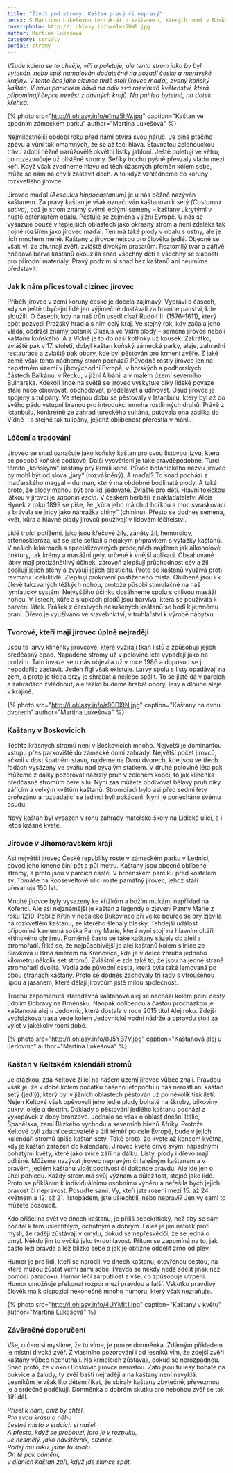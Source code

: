 ```yaml
---
title: "Život pod stromy: Kaštan pravý či nepravý"
perex: S Martinou Lukešovou tentokrát o kaštanech, kterých není v Boskovicích zrovna mnoho. Jejich plody dokonce nechutnají ani místní zvěři.
cover-photo: http://i.ohlasy.info/e1mz5hWl.jpg
author: Martina Lukešová
category: seriály
serial: stromy
---
```


*Všude kolem se to chvěje, víří a poletuje, ale tento strom jako by byl vytesán, nebo spíš namalován dodatečně na pozadí české a moravské krajiny. V tento čas jako cizinec hrdě stojí jírovec maďal, zvaný koňský kaštan. V hávu panickém dává na odiv svá rozvinutá květenství, která připomínají čepce nevěst z dávných krojů. Na pohled bytelná, na dotek křehká.*

{% photo src="http://i.ohlasy.info/e1mz5hW.jpg" caption="Kaštan ve spodním zámeckém parku" author="Martina Lukešová" %}

Nejmilostnější období roku před námi otvírá svou náruč. Je plné ptačího zpěvu a vůní tak omamných, že se až točí hlava. Šťavnatou zeleňoučkou trávu zdobí něžně narůžovělé okvětní lístky jabloní. Ještě poletují ve větru, co rozezvučuje už olistěné stromy. Šeříky trochu pyšně převzaly vládu mezi keři. Když však zvedneme hlavu od těch úžasných přeměn kolem sebe, může se nám na chvíli zastavit dech. A to když vzhlédneme do koruny rozkvetlého jírovce.

Jírovec maďal *(Aesculus hippocastanum)* je u nás běžně nazýván kaštanem. Za pravý kaštan je však označován kaštanovník setý *(Castanea sativa)*, což je strom známý svými jedlými semeny – kaštany ukrytými v hustě osténkatém obalu. Pěstuje se zejména v jižní Evropě. U nás se vysazuje pouze v teplejších oblastech jako okrasný strom a není zdaleka tak hojně rozšířen jako jírovec maďal. Ten má také plody v obalu s ostny, ale je jich mnohem méně. Kaštany z jírovce nejsou pro člověka jedlé. Obecně se však ví, že chutnají zvěři, zvláště divokým prasatům. Roztomilý tvar a zářivě hnědavá barva kaštanů okouzlila snad všechny děti a všechny se slabostí pro přírodní materiály. Pravý podzim si snad bez kaštanů ani neumíme představit.

### Jak k nám přicestoval cizinec jírovec

Příběh jírovce v zemi koruny české je docela zajímavý. Vypráví o časech, kdy se ještě obyčejní lidé jen výjimečně dostávali za hranice panství, kde sloužili. O časech, kdy na náš trůn usedl císař Rudolf II. (1576–1611), který opět pozvedl Pražský hrad a s ním celý kraj. Ve stejný rok, kdy začala jeho vláda, obdržel známý botanik Clusius ve Vídni plody – semena jírovce neboli kaštanu koňského. A z Vídně je to do naší kotlinky už kousek. Zakrátko, zvláště pak v 17. století, dobyl kaštan koňský zámecké parky, aleje, zahradní restaurace a zvláště pak obory, kde byl pěstován pro krmení zvěře. Z jaké země však tento nádherný strom pochází? Původně rostly jírovce jen na nepatrném území v jihovýchodní Evropě, v horských a podhorských částech Balkánu: v Řecku, v jižní Albánii a v malém území severního Bulharska. Kdekoli jinde na světě se jírovec vyskytuje díky lidské povaze stále něco objevovat, obchodovat, předělávat a udivovat. Osud jírovce je spojený s tulipány. Ve stejnou dobu se pěstovaly v Istanbulu, který byl až do svého pádu vstupní branou pro introdukci mnoha rostlinných druhů. Právě z Istanbulu, konkrétně ze zahrad tureckého sultána, putovala ona zásilka do Vídně – a stejně tak tulipány, jejichž oblíbenost přerostla v mánii.

### Léčení a tradování

Jírovec se snad označuje jako koňský kaštan pro svou listovou jizvu, která se podobá koňské podkově. Další vysvětlení je také pravděpodobné. Turci těmito „koňskými“ kaštany prý krmili koně. Původ botanického názvu jírovec by mohl být od slova „jarý“ (rozvášněný). A maďal? To snad pochází z maďarského magyal – durman, který má obdobné bodlinaté plody. A také proto, že plody mohou být pro lidi jedovaté. Zvláště pro děti. Hlavní toxickou látkou v jírovci je *saponin escin*. V českém herbáři z nakladatelství Alois Hynek z roku 1899 se píše, že „kůra jeho má chuť hořkou a moc svraskovací a brávala se jindy jako náhražka chiny“ (chininu). Přesto se dodnes semena, květ, kůra a hlavně plody jírovců používají v lidovém léčitelství.

Lidé trpící potížemi, jako jsou křečové žíly, záněty žil, hemoroidy, arterioskleróza, už se jistě setkali s nějakým přípravkem s výtažky kaštanů. V našich lékárnách a specializovaných prodejnách najdeme jak alkoholové tinktury, tak krémy a masážní gely, určené k vnější aplikaci. Obsahované látky mají protizánětlivý účinek, zároveň zlepšují průchodnost cév a žil, posilují jejich stěny a zvyšují jejich elasticitu. Proto se kaštanů využívá proti revmatu i celulitidě. Zlepšují prokrvení postiženého místa. Oblíbené jsou i k úlevě takzvaných těžkých nohou, protože působí stimulačně na náš lymfatický systém. Nejvyššího účinku dosáhneme spolu s citlivou masáží nohou.
V listech, kůře a slupkách plodů jsou barviva, která se používala k barvení látek. Prášek z čerstvých nesušených kaštanů se hodí k jemnému praní. Dřevo je využíváno ve stavebnictví, v truhlářství k výrobě nábytku.

### Tvorové, kteří mají jírovec úplně nejraději

Jsou to larvy klíněnky jírovcové, které vyžírají tkáň listů a způsobují jejich předčasný opad. Napadené stromy už v polovině léta vypadají jako na podzim. Tato invaze se u nás objevila už v roce 1986 a doposud se ji nepodařilo zastavit. Jeden fígl však existuje. Larvy spolu s listy opadávají na zem, a proto je třeba brzy je shrabat a nejlépe spálit. To se jistě dá v parcích a zahradách zvládnout, ale těžko budeme hrabat obory, lesy a dlouhé aleje v krajině.

{% photo src="http://i.ohlasy.info/r90Dl9N.jpg" caption="Kaštany na dvou dvorech" author="Martina Lukešová" %}

### Kaštany v Boskovicích

Těchto krásných stromů není v Boskovicích mnoho. Největší je dominantou vstupu přes parkoviště do zámecké dolní zahrady. Největší počet jírovců, ačkoli v dost špatném stavu, najdeme na Dvou dvorech, kde jsou ve třech řadách vysázeny ve svahu nad bývalým statkem. V druhé polovině léta pak můžeme z dálky pozorovat nazrzlý pruh v zeleném kopci, to jak klíněnka předčasně stromům bere sílu. Nyní zas můžete obdivovat bělavý pruh díky zářícím a velkým květům kaštanů. Stromořadí bylo asi před sedmi lety prořezáno a rozpadající se jedinci byli pokáceni. Nyní je ponecháno svému osudu.

Nový kaštan byl vysazen v rohu zahrady mateřské školy na Lidické ulici, a i letos krásně kvete.

### Jírovce v Jihomoravském kraji

Asi největší jírovec České republiky roste v zámeckém parku v Lednici, obvod jeho kmene činí pět a půl metru. Kaštany jsou obecně oblíbené stromy, a proto jsou v parcích časté. V brněnském parčíku před kostelem sv. Tomáše na Rooseveltově ulici roste památný jírovec, jehož stáří přesahuje 150 let. 

Mnohé jírovce byly vysazeny ke křížkům a božím mukám, například na Kořenci. Ale asi nejznámější je kaštan z legendy o zjevení Panny Marie z roku 1210. Poblíž Křtin v nedaleké Bukovince při velké bouřce se prý zjevila na rozkvetlém kaštanu, ze kterého šlehaly blesky. Tehdejší událost připomíná kamenná soška Panny Marie, která nyní stojí na hlavním oltáři křtinského chrámu. 
Poměrně často se také kaštany sázely do alejí a stromořadí. Říká se, že nejpůsobivější je alej kaštanů kolem silnice ze Slavkova u Brna směrem na Křenovice, kde je v délce zhruba jednoho kilometru několik set stromů. Zvláštní je zde také to, že jsou na jedné straně stromořadí dvojitá. Vedla zde původní cesta, která byla také lemovaná po obou stranách kaštany. Proto se dodnes zachovaly tři řady s vtroušenou lípou a jasanem, které dělají jírovcům jistě milou společnost. 

Trochu zapomenutá starodávná kaštanová alej se nachází kolem polní cesty údolím Bobravy na Brněnsku. Naopak oblíbenou a častou procházkou je kaštanová alej u Jedovnic, která dostala v roce 2015 titul Alej roku. Zdejší vycházková trasa vede kolem Jedovnické vodní nádrže a opravdu stojí za výlet v jakékoliv roční době.

{% photo src="http://i.ohlasy.info/8J5YB7V.jpg" caption="Kaštanová alej u Jedovnic" author="Martina Lukešová" %}

### Kaštan v Keltském kalendáři stromů

Je otázkou, zda Keltové žijící na našem území jírovec vůbec znali. Pravdou však je, že v době kolem počátku našeho letopočtu u nás nerostl ani kaštan setý (jedlý), který byl v jižních oblastech pěstován už po několik tisíciletí. Nejen Keltové však opěvovali jeho jedlé plody bohaté na škroby, bílkoviny, cukry, oleje a dextrin. Doklady o pěstování jedlého kaštanu pochází z vykopávek z doby bronzové. Jednalo se však o oblast dnešní Itálie, Španělska, zemí Blízkého východu a severních břehů Afriky. Protože Keltové byli zdatní cestovatelé a žili téměř po celé Evropě, bude v jejich kalendáři stromů spíše kaštan setý. Také proto, že kvete až koncem května, kdy je kaštan zařazen do kalendáře. Jírovec kvete dříve svými nápadnými bohatými květy, které jako svíce září na dálku. Listy, plody i dřevo mají odlišné. Můžeme nazývat jírovec nepravým či falešným kaštanem a v pravém, jedlém kaštanu vidět poctivost či dokonce pravdu. Ale jde jen o úhel pohledu. Každý strom má svůj význam a důležitost, stejně jako lidé. Proto se přikláním k individuálnímu osobnímu výběru a neřešila bych jejich pravost či nepravost. Posuďte sami. Vy, kteří jste rození mezi 15. až 24. květnem a 12. až 21. listopadem, jste ušlechtilí, nebo nepraví? Jen vy sami to můžete posoudit.

Kdo přišel na svět ve dnech kaštanu, je příliš sebekritický, než aby se sám počítal k těm ušlechtilým, ochotným a dobrým. Faleš je jim natolik proti mysli, že raději zůstávají v omylu, dokud se nepřesvědčí, že se jedná o omyl. Někdo jim to vyčítá jako tvrdohlavost. Přitom se zapomíná na to, jak často leží pravda a lež blízko sebe a jak je obtížné oddělit zrno od plev.

Humor je pro lidi, kteří se narodili ve dnech kaštanu, otevřenou cestou, na které můžou zůstat věrni sami sobě. Pravda se někdy nedá sdělit jinak než pomocí paradoxu. Humor léčí zarputilost a vše, co způsobuje utrpení. Humor umožňuje překonat rozpor mezi pravdou a falší. Vskutku pravdivý člověk má k dispozici nekonečně mnoho humoru, který však nezraňuje.

{% photo src="http://i.ohlasy.info/4UYMIt1.jpg" caption="Kaštany v květu" author="Martina Lukešová" %}

### Závěrečné doporučení

Vše, o čem si myslíme, že to víme, je pouze domněnka. Zdárným příkladem je místní divoká zvěř. Z vlastního pozorování i od lesníků vím, že zdejší zvěři kaštany vůbec nechutnají. Na krmelcích zůstávají, dokud se nerozpadnou. Snad proto, že v okolí Boskovic jírovce nerostou. Zato jsou tu lesy bohaté na bukvice a žaludy, ty zvěř baští nejraději a na kaštany není navyklá. Lesníkům je však líto dětem říkat, že sbíraly kaštany zbytečně, převezmou je a srdečně poděkují. Domněnka o dobrém skutku pro nebohou zvěř se tak šíří dál.

*Přišel k nám, aniž by chtěl.  
Pro svou krásu a něhu  
čestné místo v srdcích si našel.  
A přesto, když se probouzí, jaro je v rozpuku,  
Je nesmělý, jako návštěvník, cizinec.  
Podej mu ruku, jsme tu spolu.  
On tě pak odmění,  
v dlaních kaštan září, když jde slunce spát.*
